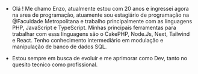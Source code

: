 - Olá ! Me chamo Enzo, atualmente estou com 20 anos e ingressei agora na area de programação,
  atuamente sou estagiário de programação na @Faculdade Metropolitana e trabalho principalmente com as linguagens PHP, JavaScript e TypeScript.
  Minhas principais ferramentas para trabalhar com esss linguagens são o CakePHP, Node.Js, Next, Tailwind e React.
  Tenho conhecimento intermediário em modulação e manipulação de banco de dados SQL.
  
- Estou sempre em busca de evoluir e me aprimorar como Dev, tanto no quesito tecnico como profissional.
  
